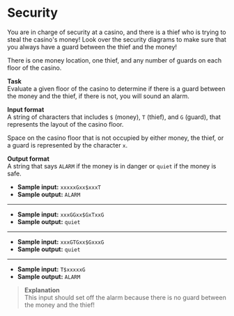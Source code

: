 # Security

You are in charge of security at a casino, and there is a thief who is trying to steal the casino's money! Look over the security diagrams to make sure that you always have a guard between the thief and the money! 

There is one money location, one thief, and any number of guards on each floor of the casino. 
 
**Task**  
Evaluate a given floor of the casino to determine if there is a guard between the money and the thief, if there is not, you will sound an alarm. 
 
**Input format**  
A string of characters that includes `$` (money), `T` (thief), and `G` (guard), that represents the layout of the casino floor.   

Space on the casino floor that is not occupied by either money, the thief, or a guard is represented by the character `x`. 
 
**Output format**  
A string that says `ALARM` if the money is in danger or `quiet` if the money is safe. 
 
- **Sample input:** `xxxxxGxx$xxxT`
- **Sample output:** `ALARM`
---
- **Sample input:** `xxxGGxx$GxTxxG`
- **Sample output:** `quiet`
---
- **Sample input:** `xxxGTGxx$GxxxG`
- **Sample output:** `quiet`
---
- **Sample input:** `T$xxxxxG`
- **Sample output:** `ALARM`

>**Explanation**  
This input should set off the alarm because there is no guard between the money and the thief!